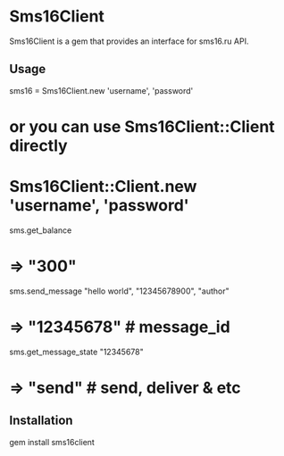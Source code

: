 # Sms16Client

Sms16Client is a gem that provides an interface for sms16.ru API.

## Usage

  sms16 = Sms16Client.new 'username', 'password'
  # or you can use Sms16Client::Client directly
  # Sms16Client::Client.new 'username', 'password'

  sms.get_balance
  # => "300"
  sms.send_message "hello world", "12345678900", "author"
  # => "12345678" # message_id
  sms.get_message_state "12345678"
  # => "send" # send, deliver & etc

## Installation

  gem install sms16client
